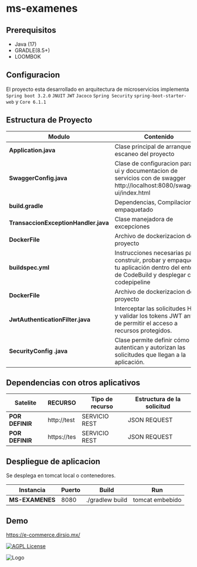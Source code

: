 # ms-examenes

## Prerequisitos

- Java (17)
- GRADLE(8.5+)
- LOOMBOK

## Configuracion

El proyecto esta desarrollado en arquitectura de microservicios implementa `Spring boot 3.2.0` `JNUIT`  `JWT`  `Jacoco` `Spring Security` `spring-boot-starter-web` y  `Core 6.1.1`

## Estructura de Proyecto

| Modulo                                         | Contenido                                                                                                                                                                               |
| ---------------------------------------------- | --------------------------------------------------------------------------------------------------------------------------------------------------------------------------------------- |
| **Application.java**				 | Clase principal de arranque y escaneo del proyecto
| **SwaggerConfig.java**				 | Clase de configuracion para la ui y documentacion de servicios con de swagger http://localhost:8080/swagger-ui/index.html                           |
| **build.gradle**                                    | Dependencias, Compilacion y empaquetado                                                                                                                                                 |
| **TransaccionExceptionHandler.java**                          | Clase manejadora de excepciones
| **DockerFile**                          | Archivo de dockerizacion de proyecto
| **buildspec.yml**                          | Instrucciones necesarias para construir, probar y empaquetar tu aplicación dentro del entorno de CodeBuild y desplegar con codepipeline
| **DockerFile**                          | Archivo de dockerizacion de proyecto
| **JwtAuthenticationFilter.java**                          | Interceptar las solicitudes HTTP y validar los tokens JWT antes de permitir el acceso a recursos protegidos.
| **SecurityConfig .java**                          | Clase permite definir cómo se autentican y autorizan las solicitudes que llegan a la aplicación.




## Dependencias con otros aplicativos
| Satelite		                       | RECURSO                 | Tipo de recurso                                   |Estructura de la solicitud       |
| ------------------------------------ | -----------------------| --------------------------------------------------| --------------------------------|
| **POR DEFINIR**             	   |http://test    | SERVICIO REST  						     			    | JSON REQUEST|   
| **POR DEFINIR**             	   |https://tes    | SERVICIO REST                  |JSON REQUEST|						                                                          




## Despliegue de aplicacion

Se desplega en tomcat local o contenedores.



| Instancia             | Puerto | Build                                     | Run                                             |
| --------------------- | ------ | ----------------------------------------- | ----------------------------------------------- |
| **MS-EXAMENES**| 8080   | ./gradlew build       | tomcat embebido                            |

## Demo
https://e-commerce.dirsio.mx/


[![AGPL License](https://img.shields.io/badge/license-AGPL-blue.svg)](https://www.dirsio.mx/)

![Logo](https://web-dirsio.s3.us-west-1.amazonaws.com/favicon.ico)
